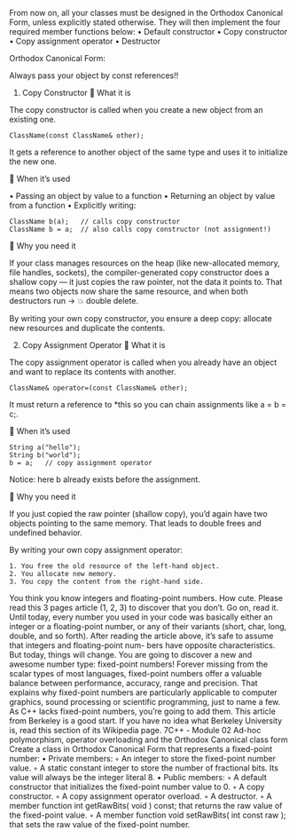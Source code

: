 From now on, all your classes must be designed in the Orthodox Canonical Form,
unless explicitly stated otherwise. They will then implement the four required member
functions below:
• Default constructor
• Copy constructor
• Copy assignment operator
• Destructor

Orthodox Canonical Form:

Always pass your object by const references!!
1. Copy Constructor
📌 What it is

The copy constructor is called when you create a new object from an existing one.

	ClassName(const ClassName& other);

It gets a reference to another object of the same type and uses it to initialize the new one.

📌 When it’s used

• Passing an object by value to a function
• Returning an object by value from a function
• Explicitly writing:

	ClassName b(a);   // calls copy constructor
	ClassName b = a;  // also calls copy constructor (not assignment!)

📌 Why you need it

If your class manages resources on the heap (like new-allocated memory, file handles, sockets), the compiler-generated copy constructor does a shallow copy — it just copies the raw pointer, not the data it points to.
That means two objects now share the same resource, and when both destructors run → 💥 double delete.

By writing your own copy constructor, you ensure a deep copy: allocate new resources and duplicate the contents.

2. Copy Assignment Operator
📌 What it is

The copy assignment operator is called when you already have an object and want to replace its contents with another.

	ClassName& operator=(const ClassName& other);

It must return a reference to *this so you can chain assignments like a = b = c;.

📌 When it’s used

	String a("hello");
	String b("world");
	b = a;   // copy assignment operator


Notice: here b already exists before the assignment.

📌 Why you need it

If you just copied the raw pointer (shallow copy), you’d again have two objects pointing to the same memory. That leads to double frees and undefined behavior.

By writing your own copy assignment operator:

	1. You free the old resource of the left-hand object.
	2. You allocate new memory.
	3. You copy the content from the right-hand side.


You think you know integers and floating-point numbers. How cute.
Please read this 3 pages article (1, 2, 3) to discover that you don’t. Go on, read it.
Until today, every number you used in your code was basically either an integer or a
floating-point number, or any of their variants (short, char, long, double, and so forth).
After reading the article above, it’s safe to assume that integers and floating-point num-
bers have opposite characteristics.
But today, things will change. You are going to discover a new and awesome number
type: fixed-point numbers! Forever missing from the scalar types of most languages,
fixed-point numbers offer a valuable balance between performance, accuracy, range and
precision. That explains why fixed-point numbers are particularly applicable to computer
graphics, sound processing or scientific programming, just to name a few.
As C++ lacks fixed-point numbers, you’re going to add them. This article from
Berkeley is a good start. If you have no idea what Berkeley University is, read this
section of its Wikipedia page.
7C++ - Module 02
Ad-hoc polymorphism, operator overloading
and the Orthodox Canonical class form
Create a class in Orthodox Canonical Form that represents a fixed-point number:
• Private members:
◦ An integer to store the fixed-point number value.
◦ A static constant integer to store the number of fractional bits. Its value
will always be the integer literal 8.
• Public members:
◦ A default constructor that initializes the fixed-point number value to 0.
◦ A copy constructor.
◦ A copy assignment operator overload.
◦ A destructor.
◦ A member function int getRawBits( void ) const;
that returns the raw value of the fixed-point value.
◦ A member function void setRawBits( int const raw );
that sets the raw value of the fixed-point number.